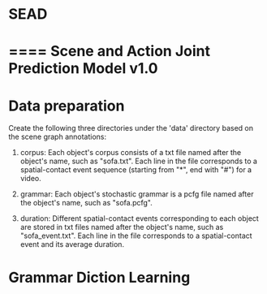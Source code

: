 # SEAD
====
Scene and Action Joint Prediction Model v1.0
==

# Data preparation
Create the following three directories under the 'data' directory based on the scene graph annotations:
1. corpus: Each object's corpus consists of a txt file named after the object's name, such as "sofa.txt".
Each line in the file corresponds to a spatial-contact event sequence (starting from "*", end with "#") for a video.

2. grammar: Each object's stochastic grammar is a pcfg file named after the object's name, such as "sofa.pcfg".

3. duration: Different spatial-contact events corresponding to each object are stored in txt files named after the object's name, such as "sofa_event.txt".
Each line in the file corresponds to a spatial-contact event and its average duration.

# Grammar Diction Learning




